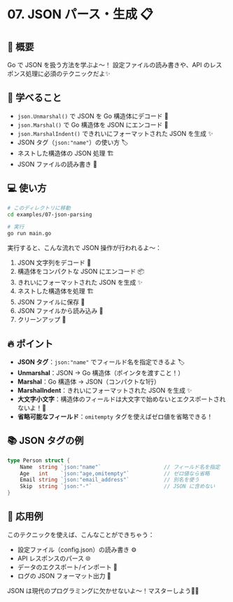 # 07. JSON パース・生成 📋

## 📖 概要

Go で JSON を扱う方法を学ぶよ〜！
設定ファイルの読み書きや、API のレスポンス処理に必須のテクニックだよ✨

## 🎯 学べること

- `json.Unmarshal()` で JSON を Go 構造体にデコード 🔄
- `json.Marshal()` で Go 構造体を JSON にエンコード 🔄
- `json.MarshalIndent()` できれいにフォーマットされた JSON を生成 ✨
- JSON タグ（`json:"name"`）の使い方 🏷️
- ネストした構造体の JSON 処理 🏗️
- JSON ファイルの読み書き 💾

## 💻 使い方

```bash
# このディレクトリに移動
cd examples/07-json-parsing

# 実行
go run main.go
```

実行すると、こんな流れで JSON 操作が行われるよ〜：

1. JSON 文字列をデコード 🔄
2. 構造体をコンパクトな JSON にエンコード 📦
3. きれいにフォーマットされた JSON を生成 ✨
4. ネストした構造体を処理 🏗️
5. JSON ファイルに保存 💾
6. JSON ファイルから読み込み 📖
7. クリーンアップ 🧹

## 🔥 ポイント

- **JSON タグ**：`json:"name"` でフィールド名を指定できるよ 🏷️
- **Unmarshal**：JSON → Go 構造体（ポインタを渡すこと！）
- **Marshal**：Go 構造体 → JSON（コンパクトな1行）
- **MarshalIndent**：きれいにフォーマットされた JSON を生成 ✨
- **大文字小文字**：構造体のフィールドは大文字で始めないとエクスポートされないよ！📌
- **省略可能なフィールド**：`omitempty` タグを使えばゼロ値を省略できる！

## 📚 JSON タグの例

```go
type Person struct {
    Name  string `json:"name"`                    // フィールド名を指定
    Age   int    `json:"age,omitempty"`           // ゼロ値なら省略
    Email string `json:"email_address"`           // 別名を使う
    Skip  string `json:"-"`                       // JSON に含めない
}
```

## 🎨 応用例

このテクニックを使えば、こんなことができちゃう：

- 設定ファイル（config.json）の読み書き ⚙️
- API レスポンスのパース 🌐
- データのエクスポート/インポート 💾
- ログの JSON フォーマット出力 📝

JSON は現代のプログラミングに欠かせないよ〜！マスターしよう💪✨

